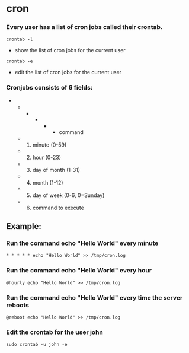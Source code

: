 # cron

### Every user has a list of cron jobs called their crontab. 
`crontab -l`
- show the list of cron jobs for the current user

`crontab -e`
- edit the list of cron jobs for the current user

### Cronjobs consists of 6 fields:
- * * * * * command
  - 1. minute (0-59)
  - 2. hour (0-23)
  - 3. day of month (1-31)
  - 4. month (1-12)
  - 5. day of week (0-6, 0=Sunday)
  - 6. command to execute

## Example:
### Run the command echo "Hello World" every minute
`* * * * * echo "Hello World" >> /tmp/cron.log`

### Run the command echo "Hello World" every hour
`@hourly echo "Hello World" >> /tmp/cron.log`

### Run the command echo "Hello World" every time the server reboots
`@reboot echo "Hello World" >> /tmp/cron.log`

### Edit the crontab for the user john
`sudo crontab -u john -e`